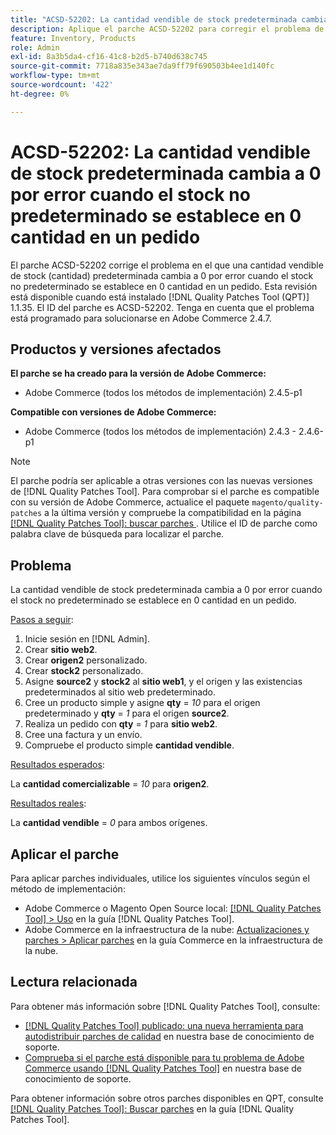 ```yaml
---
title: "ACSD-52202: La cantidad vendible de stock predeterminada cambia a 0 por error cuando las existencias no predeterminadas se establecen en 0 cantidad en orden"
description: Aplique el parche ACSD-52202 para corregir el problema de Adobe Commerce en el que una cantidad vendible de stock predeterminada cambia a 0 por error cuando el stock no predeterminado se establece en 0 en un pedido.
feature: Inventory, Products
role: Admin
exl-id: 8a3b5da4-cf16-41c8-b2d5-b740d638c745
source-git-commit: 7718a835e343ae7da9ff79f690503b4ee1d140fc
workflow-type: tm+mt
source-wordcount: '422'
ht-degree: 0%

---
```


# ACSD-52202: La cantidad vendible de stock predeterminada cambia a 0 por error cuando el stock no predeterminado se establece en 0 cantidad en un pedido

El parche ACSD-52202 corrige el problema en el que una cantidad vendible de stock (cantidad) predeterminada cambia a 0 por error cuando el stock no predeterminado se establece en 0 cantidad en un pedido. Esta revisión está disponible cuando está instalado [!DNL Quality Patches Tool (QPT)] 1.1.35. El ID del parche es ACSD-52202. Tenga en cuenta que el problema está programado para solucionarse en Adobe Commerce 2.4.7.

## Productos y versiones afectados

**El parche se ha creado para la versión de Adobe Commerce:**

* Adobe Commerce (todos los métodos de implementación) 2.4.5-p1

**Compatible con versiones de Adobe Commerce:**

* Adobe Commerce (todos los métodos de implementación) 2.4.3 - 2.4.6-p1

>[!NOTE]
>
>El parche podría ser aplicable a otras versiones con las nuevas versiones de [!DNL Quality Patches Tool]. Para comprobar si el parche es compatible con su versión de Adobe Commerce, actualice el paquete `magento/quality-patches` a la última versión y compruebe la compatibilidad en la página [[!DNL Quality Patches Tool]: buscar parches ](https://experienceleague.adobe.com/tools/commerce-quality-patches/index.html?lang=es). Utilice el ID de parche como palabra clave de búsqueda para localizar el parche.

## Problema

La cantidad vendible de stock predeterminada cambia a 0 por error cuando el stock no predeterminado se establece en 0 cantidad en un pedido.

<u>Pasos a seguir</u>:

1. Inicie sesión en [!DNL Admin].
1. Crear **sitio web2**.
1. Crear **origen2** personalizado.
1. Crear **stock2** personalizado.
1. Asigne **source2** y **stock2** al **sitio web1**, y el origen y las existencias predeterminados al sitio web predeterminado.
1. Cree un producto simple y asigne **qty** = *10* para el origen predeterminado y **qty** = *1* para el origen **source2**.
1. Realiza un pedido con **qty** = *1* para **sitio web2**.
1. Cree una factura y un envío.
1. Compruebe el producto simple **cantidad vendible**.

<u>Resultados esperados</u>:

La **cantidad comercializable** = *10* para **origen2**.

<u>Resultados reales</u>:

La **cantidad vendible** = *0* para ambos orígenes.

## Aplicar el parche

Para aplicar parches individuales, utilice los siguientes vínculos según el método de implementación:

* Adobe Commerce o Magento Open Source local: [[!DNL Quality Patches Tool] > Uso](https://experienceleague.adobe.com/docs/commerce-operations/tools/quality-patches-tool/usage.html?lang=es) en la guía [!DNL Quality Patches Tool].
* Adobe Commerce en la infraestructura de la nube: [Actualizaciones y parches > Aplicar parches](https://experienceleague.adobe.com/docs/commerce-cloud-service/user-guide/develop/upgrade/apply-patches.html?lang=es) en la guía Commerce en la infraestructura de la nube.

## Lectura relacionada

Para obtener más información sobre [!DNL Quality Patches Tool], consulte:

* [[!DNL Quality Patches Tool] publicado: una nueva herramienta para autodistribuir parches de calidad](/help/announcements/adobe-commerce-announcements/magento-quality-patches-released-new-tool-to-self-serve-quality-patches.md) en nuestra base de conocimiento de soporte.
* [Comprueba si el parche está disponible para tu problema de Adobe Commerce usando [!DNL Quality Patches Tool]](/help/support-tools/patches-available-in-qpt-tool/check-patch-for-magento-issue-with-magento-quality-patches.md) en nuestra base de conocimiento de soporte.

Para obtener información sobre otros parches disponibles en QPT, consulte [[!DNL Quality Patches Tool]: Buscar parches](https://experienceleague.adobe.com/tools/commerce-quality-patches/index.html?lang=es) en la guía [!DNL Quality Patches Tool].
